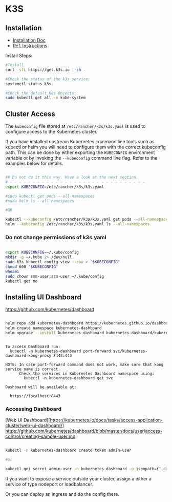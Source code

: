 # K3S

## Installation

- [Installation Doc](https://docs.k3s.io/installation)
- [Ref. Instructions](https://www.digitalocean.com/community/tutorials/how-to-setup-k3s-kubernetes-cluster-on-ubuntu)

Install Steps:

```bash
#Install
curl -sfL https://get.k3s.io | sh -

#Check the status of the k3s service:
systemctl status k3s

#Check the default K8s Objects:
sudo kubectl get all -n kube-system

```

## Cluster Access 

The `kubeconfig` file stored at `/etc/rancher/k3s/k3s.yaml` is used to configure access to the Kubernetes cluster. 

If you have installed upstream Kubernetes command line tools such as kubectl or helm you will need to configure them with the correct kubeconfig path. This can be done by either exporting the `KUBECONFIG` environment variable or by invoking the `--kubeconfig` command line flag. Refer to the examples below for details.


 ```bash

## Do not do it this way. Have a look at the next section.
# - - - - - - - - - - - - - - - - - - - - - - - - - - - - - -
export KUBECONFIG=/etc/rancher/k3s/k3s.yaml

#sudo kubectl get pods --all-namespaces
#sudo helm ls --all-namespaces

#OR

kubectl --kubeconfig /etc/rancher/k3s/k3s.yaml get pods --all-namespaces
helm --kubeconfig /etc/rancher/k3s/k3s.yaml ls --all-namespaces

```

### Do not change permissions of k3s.yaml

```bash

export KUBECONFIG=~/.kube/config
mkdir -p ~/.kube 2> /dev/null
sudo k3s kubectl config view --raw > "$KUBECONFIG"
chmod 600 "$KUBECONFIG"
whoami
sudo chown ssm-user:ssm-user ~/.kube/config  
kubectl get no

```

## Installing UI Dashboard 

https://github.com/kubernetes/dashboard


```bash

helm repo add kubernetes-dashboard https://kubernetes.github.io/dashboard/
helm create namespace kubernetes-dashboard
helm upgrade --install kubernetes-dashboard kubernetes-dashboard/kubernetes-dashboard --namespace kubernetes-dashboard

```

```text

To access Dashboard run:
  kubectl -n kubernetes-dashboard port-forward svc/kubernetes-dashboard-kong-proxy 8443:443

NOTE: In case port-forward command does not work, make sure that kong service name is correct.
      Check the services in Kubernetes Dashboard namespace using:
        kubectl -n kubernetes-dashboard get svc

Dashboard will be available at:
  
  https://localhost:8443

```

### Accessing Dashboard 

[Web UI Dashboard][https://kubernetes.io/docs/tasks/access-application-cluster/web-ui-dashboard/]
https://github.com/kubernetes/dashboard/blob/master/docs/user/access-control/creating-sample-user.md

```bash

kubectl -n kubernetes-dashboard create token admin-user

#or

kubectl get secret admin-user -n kubernetes-dashboard -o jsonpath={".data.token"} | base64 -d 

```

If you want to expose a service outside your cluster, assign a either a service of type nodeport or loadbalancer. 

Or you can deploy an ingress and do the config there. 